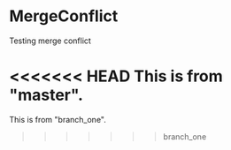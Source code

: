 # MergeConflict
Testing merge conflict

<<<<<<< HEAD
This is from "master".
=======
This is from "branch_one".
>>>>>>> branch_one
